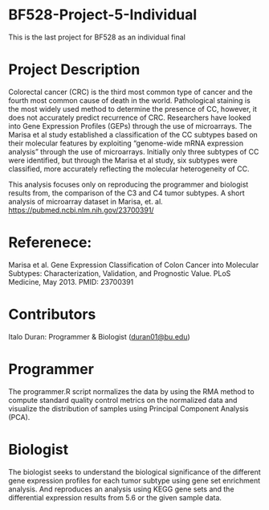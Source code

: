# BF528-Project-5-Individual
This is the last project for BF528 as an individual final 

# Project Description
Colorectal cancer (CRC) is the third most common type of cancer and the fourth most common cause of death in the world. Pathological staining is the most widely used method to determine the presence of CC, however, it does not accurately predict recurrence of CRC. Researchers have looked into Gene Expression Profiles (GEPs) through the use of microarrays. The Marisa et al study established a classification of the CC subtypes based on their molecular features by exploiting “genome-wide mRNA expression analysis” through the use of microarrays. Initially only three subtypes of CC were identified, but through the Marisa et al study, six subtypes were classified, more accurately reflecting the molecular heterogeneity of CC. 

This analysis focuses only on reproducing the programmer and biologist results from, the comparison of the C3 and C4 tumor subtypes. A short analysis of microarray dataset in Marisa, et. al. https://pubmed.ncbi.nlm.nih.gov/23700391/

# Referenece:
Marisa et al. Gene Expression Classification of Colon Cancer into Molecular Subtypes: Characterization, Validation, and Prognostic Value. PLoS Medicine, May 2013. PMID: 23700391

# Contributors
Italo Duran: Programmer & Biologist (duran01@bu.edu)

# Programmer
The programmer.R script normalizes the data by using the RMA method to compute standard quality control metrics on the normalized data and visualize the distribution of samples using Principal Component Analysis (PCA).

# Biologist
The biologist seeks to understand the biological significance of the different gene expression profiles for each tumor subtype using gene set enrichment analysis. And reproduces an analysis using KEGG gene sets and the differential expression results from 5.6 or the given sample data. 


